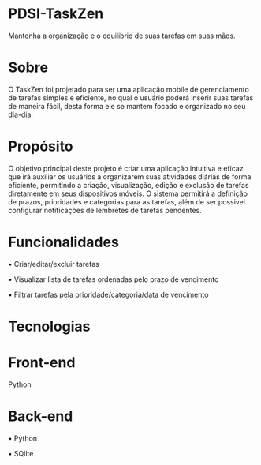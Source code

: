 # PDSI-TaskZen
Mantenha a organização e o equilibrio de suas tarefas em suas mãos.
# Sobre
O TaskZen foi projetado para ser uma aplicação mobile de gerenciamento de tarefas simples e eficiente, no qual o usuário poderá inserir suas tarefas de maneira fácil, desta forma ele se mantem focado e organizado no seu dia-dia.
# Propósito
O objetivo principal deste projeto é criar uma aplicação intuitiva e eficaz que irá auxiliar os usuários a organizarem suas atividades diárias de forma eficiente, permitindo a criação, visualização, edição e exclusão de tarefas diretamente em seus dispositivos móveis. O sistema permitirá a definição de prazos, prioridades e categorias para as tarefas, além de ser possivel configurar notificações de lembretes de tarefas pendentes.
# Funcionalidades
•	Criar/editar/excluir tarefas

•	Visualizar lista de tarefas ordenadas pelo prazo de vencimento

•	Filtrar tarefas pela prioridade/categoria/data de vencimento

# Tecnologias
# Front-end
Python
# Back-end
•	Python

•	SQlite
